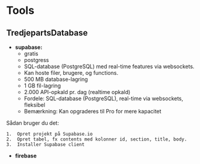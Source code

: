 # Tools

## TredjepartsDatabase
- **supabase:** 
    - gratis 
	- postgress 
	- SQL-database (PostgreSQL) med real-time features via websockets. 
	- Kan hoste filer, brugere, og functions. 
	- 500 MB database-lagring 
	- 1 GB fil-lagring 
	- 2.000 API-opkald pr. dag (realtime opkald) 
	- Fordele: SQL-database (PostgreSQL), real-time via websockets, fleksibel 
	- Bemærkning: Kan opgraderes til Pro for mere kapacitet 
 
Sådan bruger du det:

	1.	Opret projekt på Supabase.io
	2.	Opret tabel, fx contents med kolonner id, section, title, body.
	3.	Installer Supabase client

- **firebase**
